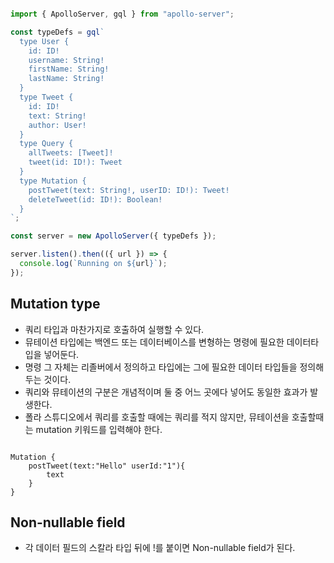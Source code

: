 ```javascript server3.js

import { ApolloServer, gql } from "apollo-server";

const typeDefs = gql`
  type User {
    id: ID!
    username: String!
    firstName: String!
    lastName: String!
  }
  type Tweet {
    id: ID!
    text: String!
    author: User!
  }
  type Query {
    allTweets: [Tweet]!
    tweet(id: ID!): Tweet
  }
  type Mutation {
    postTweet(text: String!, userID: ID!): Tweet!
    deleteTweet(id: ID!): Boolean!
  }
`;

const server = new ApolloServer({ typeDefs });

server.listen().then(({ url }) => {
  console.log(`Running on ${url}`);
});

```

## Mutation type
- 쿼리 타입과 마찬가지로 호출하여 실행할 수 있다.
- 뮤테이션 타입에는 백엔드 또는 데이터베이스를 변형하는 명령에 필요한 데이터타입을 넣어둔다.
- 명령 그 자체는 리졸버에서 정의하고 타입에는 그에 필요한 데이터 타입들을 정의해 두는 것이다.
- 쿼리와 뮤테이션의 구분은 개념적이며 둘 중 어느 곳에다 넣어도 동일한 효과가 발생한다.
- 폴라 스튜디오에서 쿼리를 호출할 때에는 쿼리를 적지 않지만, 뮤테이션을 호출할때는 mutation 키워드를 입력해야 한다.

``` Operation

Mutation {
    postTweet(text:"Hello" userId:"1"){
        text
    }
}

```

## Non-nullable field
- 각 데이터 필드의 스칼라 타입 뒤에 !를 붙이면 Non-nullable field가 된다.
